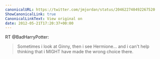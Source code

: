 ```yaml
---
canonicalURL: https://twitter.com/jmjordan/status/204622740492267520
ShowCanonicalLink: true
CanonicalLinkText: View original on
date: 2012-05-21T17:20:37+00:00
---
```

RT @BadHarryPotter:
> Sometimes i look at Ginny, then i see Hermione... and i can't help thinking that i MIGHT have made the wrong choice there.